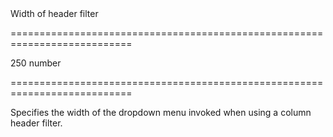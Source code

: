 <!--**
/*-------------------------------------------
    Auto-generated file. Do not modify.
-------------------------------------------

**-->
<!--d-->Width of header filter<!--/d-->
===========================================================================
<!--default-->250<!--/default-->
<!--type-->number<!--/type-->
===========================================================================

<!--shortDescription-->
Specifies the width of the dropdown menu invoked when using a column header filter.
<!--/shortDescription-->

<!--fullDescription-->

<!--/fullDescription-->